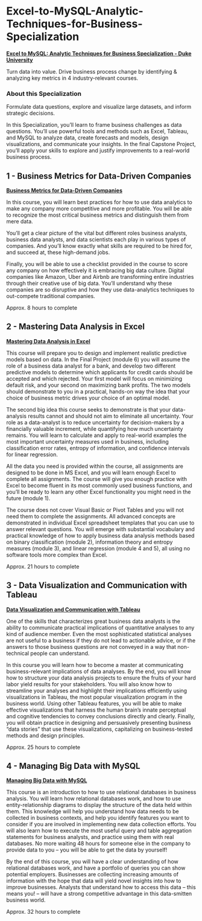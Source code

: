 # Excel-to-MySQL-Analytic-Techniques-for-Business-Specialization

**[Excel to MySQL: Analytic Techniques for Business Specialization - Duke University](https://www.coursera.org/specializations/excel-mysql "Specialization Description")**

Turn data into value. Drive business process change by identifying & analyzing key metrics in 4 industry-relevant courses.

### About this Specialization

Formulate data questions, explore and visualize large datasets, and inform strategic decisions.

In this Specialization, you’ll learn to frame business challenges as data questions. You’ll use powerful tools and methods such as Excel, Tableau, and MySQL to analyze data, create forecasts and models, design visualizations, and communicate your insights. In the final Capstone Project, you’ll apply your skills to explore and justify improvements to a real-world business process.

## 1 - Business Metrics for Data-Driven Companies

**[Business Metrics for Data-Driven Companies](https://www.coursera.org/learn/analytics-business-metrics?specialization=excel-mysql "course Description")**

In this course, you will learn best practices for how to use data analytics to make any company more competitive and more profitable. You will be able to recognize the most critical business metrics and distinguish them from mere data.

You’ll get a clear picture of the vital but different roles business analysts, business data analysts, and data scientists each play in various types of companies. And you’ll know exactly what skills are required to be hired for, and succeed at, these high-demand jobs.
 
Finally, you will be able to use a checklist provided in the course to score any company on how effectively it is embracing big data culture. Digital companies like Amazon, Uber and Airbnb are transforming entire industries through their creative use of big data. You’ll understand why these companies are so disruptive and how they use data-analytics techniques to out-compete traditional companies.

Approx. 8 hours to complete

## 2 - Mastering Data Analysis in Excel

**[Mastering Data Analysis in Excel](https://www.coursera.org/learn/analytics-excel?specialization=excel-mysql "Course Description")**

This course will prepare you to design and implement realistic predictive models based on data. In the Final Project (module 6) you will assume the role of a business data analyst for a bank, and develop two different predictive models to determine which applicants for credit cards should be accepted and which rejected. Your first model will focus on minimizing default risk, and your second on maximizing bank profits. The two models should demonstrate to you in a practical, hands-on way the idea that your choice of business metric drives your choice of an optimal model.

The second big idea this course seeks to demonstrate is that your data-analysis results cannot and should not aim to eliminate all uncertainty. Your role as a data-analyst is to reduce uncertainty for decision-makers by a financially valuable increment, while quantifying how much uncertainty remains. You will learn to calculate and apply to real-world examples the most important uncertainty measures used in business, including classification error rates, entropy of information, and confidence intervals for linear regression.

All the data you need is provided within the course, all assignments are designed to be done in MS Excel, and you will learn enough Excel to complete all assignments. The course will give you enough practice with Excel to become fluent in its most commonly used business functions, and you’ll be ready to learn any other Excel functionality you might need in the future (module 1).

The course does not cover Visual Basic or Pivot Tables and you will not need them to complete the assignments. All advanced concepts are demonstrated in individual Excel spreadsheet templates that you can use to answer relevant questions. You will emerge with substantial vocabulary and practical knowledge of how to apply business data analysis methods based on binary classification (module 2), information theory and entropy measures (module 3), and linear regression (module 4 and 5), all using no software tools more complex than Excel.

Approx. 21 hours to complete

## 3 - Data Visualization and Communication with Tableau

**[Data Visualization and Communication with Tableau](https://www.coursera.org/learn/analytics-tableau?specialization=excel-mysql "Course Description")**

One of the skills that characterizes great business data analysts is the ability to communicate practical implications of quantitative analyses to any kind of audience member.  Even the most sophisticated statistical analyses are not useful to a business if they do not lead to actionable advice, or if the answers to those business questions are not conveyed in a way that non-technical people can understand.  

In this course you will learn how to become a master at communicating business-relevant implications of data analyses.  By the end, you will know how to structure your data analysis projects to ensure the fruits of your hard labor yield results for your stakeholders.  You will also know how to streamline your analyses and highlight their implications efficiently using visualizations in Tableau, the most popular visualization program in the business world.  Using other Tableau features, you will be able to make effective visualizations that harness the human brain’s innate perceptual and cognitive tendencies to convey conclusions directly and clearly.  Finally, you will obtain practice in designing and persuasively presenting business “data stories” that use these visualizations, capitalizing on business-tested methods and design principles.

Approx. 25 hours to complete

## 4 - Managing Big Data with MySQL

**[Managing Big Data with MySQL](https://www.coursera.org/learn/analytics-mysql?specialization=excel-mysql "Course Description")**

This course is an introduction to how to use relational databases in business analysis.  You will learn how relational databases work, and how to use entity-relationship diagrams to display the structure of the data held within them.  This knowledge will help you understand how data needs to be collected in business contexts, and help you identify features you want to consider if you are involved in implementing new data collection efforts.  You will also learn how to execute the most useful query and table aggregation statements for business analysts, and practice using them with real databases. No more waiting 48 hours for someone else in the company to provide data to you – you will be able to get the data by yourself!

By the end of this course, you will have a clear understanding of how relational databases work, and have a portfolio of queries you can show potential employers. Businesses are collecting increasing amounts of information with the hope that data will yield novel insights into how to improve businesses. Analysts that understand how to access this data – this means you! – will have a strong competitive advantage in this data-smitten business world.

Approx. 32 hours to complete
